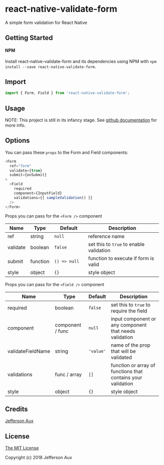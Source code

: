 # react-native-validate-form
A simple form validation for React Native

## Getting Started

#### NPM

Install react-native-validate-form and its dependencies using NPM with `npm install --save react-native-validate-form`.

## Import

```js
import { Form, Field } from 'react-native-validate-form';
```

## Usage

NOTE: This project is still in its infancy stage.
See [github documentation](https://github.com/auxcalibur/react-native-validate-form#readme) for more info.

## Options

You can pass these `props` to the Form and Field components:

```js
<Form
  ref="form"
  validate={true}
  submit={onSubmit}
>
  <Field
    required
    component={InputField}
    validations={[ sampleValidation() ]}
  />
</Form>
```

Props you can pass for the `<Form />` component

|Name              |Type            |Default                         |Description                                                                                        |
|------------------|----------------|--------------------------------|---------------------------------------------------------------------------------------------------|
|ref               |string          |`null`                          |reference name                                                                                     |
|validate          |boolean         |`false`                         |set this to `true` to enable validation                                                            |
|submit            |function        |`() => null   `                 |function to execute if form is valid                                                               |
|style             |object          |`{}`                            |style object                                                                                       |

Props you can pass for the `<Field />` component

|Name                   |Type                     |Default                         |Description                                                                          |
|-----------------------|-------------------------|--------------------------------|-------------------------------------------------------------------------------------|
|required               |boolean                  |`false`                         |set this to `true` to require the field                                              |
|component              |component / func         |`null`                          |input component or any component that needs validation                               |
|validateFieldName      |string                   |`'value'`                       |name of the prop that will be validated                                              |
|validations            |func / array             |`[]`                            |function or array of functions that contains your validation                         |
|style                  |object                   |`{}`                            |style object                                                                         |

## Credits

[Jefferson Aux](https://github.com/auxcalibur)

## License

[The MIT License](http://opensource.org/licenses/MIT)

Copyright (c) 2018 Jefferson Aux